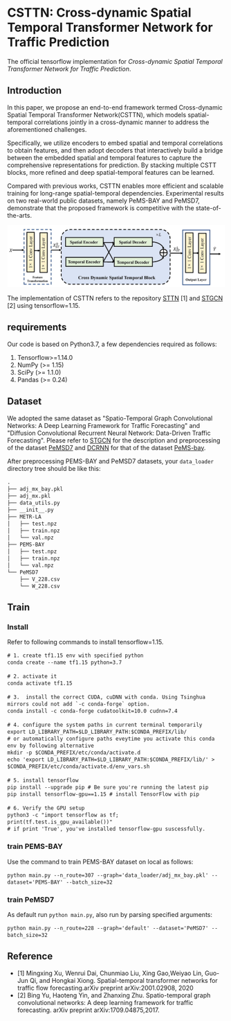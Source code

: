 # CSTTN: Cross-dynamic Spatial Temporal Transformer Network for Traffic Prediction

The official tensorflow implementation for *Cross-dynamic Spatial Temporal Transformer Network for Traffic Prediction*.

## Introduction

In this paper, we propose an end-to-end framework termed Cross-dynamic Spatial Temporal Transformer Network(CSTTN), which models spatial-temporal correlations jointly in a cross-dynamic manner to address the aforementioned challenges.

Specifically, we utilize encoders to embed spatial and temporal correlations to obtain features, and then adopt decoders that interactively build a bridge between the embedded spatial and temporal features to capture the comprehensive representations for prediction. By stacking multiple CSTT blocks, more refined and deep spatial-temporal features can be learned.

Compared with previous works, CSTTN enables more efficient and scalable training for long-range spatial-temporal dependencies. Experimental results on two real-world public datasets, namely PeMS-BAY and PeMSD7, demonstrate that the proposed framework is competitive with the state-of-the-arts.

![overview](figures/overview.jpg)

The implementation of CSTTN refers to the repository [STTN](https://github.com/xumingxingsjtu/STTN) [1] and [STGCN](https://github.com/VeritasYin/STGCN_IJCAI-18) [2] using tensorflow=1.15.

## requirements

Our code is based on Python3.7, a few dependencies required as follows:

1. Tensorflow>=1.14.0
2. NumPy (>= 1.15)
3. SciPy (>= 1.1.0)
4. Pandas (>= 0.24)

## Dataset

We adopted the same dataset as "Spatio-Temporal Graph Convolutional Networks:
A Deep Learning Framework for Traffic Forecasting" and "Diffusion Convolutional Recurrent Neural Network: Data-Driven Traffic Forecasting". Please refer to [STGCN](https://github.com/VeritasYin/STGCN_IJCAI-18) for
the description and preprocessing of the dataset [PeMSD7](https://pems.dot.ca.gov) and [DCRNN](https://github.com/liyaguang/DCRNN) for that of the dataset [PeMS-bay](https://github.com/liyaguang/DCRNN).

After preprocessing PEMS-BAY and PeMSD7 datasets, your `data_loader` directory tree should be like this:

```tree
.
├── adj_mx_bay.pkl
├── adj_mx.pkl
├── data_utils.py
├── __init__.py
├── METR-LA
│   ├── test.npz
│   ├── train.npz
│   └── val.npz
├── PEMS-BAY
│   ├── test.npz
│   ├── train.npz
│   └── val.npz
└── PeMSD7
    ├── V_228.csv
    └── W_228.csv
```

## Train

### Install

Refer to following commands to install tensorflow=1.15.

```shell
# 1. create tf1.15 env with specified python
conda create --name tf1.15 python=3.7

# 2. activate it
conda activate tf1.15

# 3.  install the correct CUDA, cuDNN with conda. Using Tsinghua mirrors could not add `-c conda-forge` option.
conda install -c conda-forge cudatoolkit=10.0 cudnn=7.4

# 4. configure the system paths in current terminal temporarily
export LD_LIBRARY_PATH=$LD_LIBRARY_PATH:$CONDA_PREFIX/lib/
# or automatically configure paths eveytime you activate this conda env by following alternative
mkdir -p $CONDA_PREFIX/etc/conda/activate.d
echo 'export LD_LIBRARY_PATH=$LD_LIBRARY_PATH:$CONDA_PREFIX/lib/' > $CONDA_PREFIX/etc/conda/activate.d/env_vars.sh

# 5. install tensorflow
pip install --upgrade pip # Be sure you're running the latest pip
pip install tensorflow-gpu==1.15 # install TensorFlow with pip

# 6. Verify the GPU setup
python3 -c "import tensorflow as tf; print(tf.test.is_gpu_available())"
# if print 'True', you've installed tensorflow-gpu suscessfully. 
```

### train PEMS-BAY

Use the command to train PEMS-BAY dataset on local as follows:

```shell
python main.py --n_route=307 --graph='data_loader/adj_mx_bay.pkl' --dataset='PEMS-BAY' --batch_size=32
```

### train PeMSD7

As default run `python main.py`, also run by parsing specified arguments:

```shell
python main.py --n_route=228 --graph='default' --dataset='PeMSD7' --batch_size=32
```

## Reference

+ [1] Mingxing Xu, Wenrui Dai, Chunmiao Liu, Xing Gao,Weiyao Lin, Guo-Jun Qi, and Hongkai Xiong. Spatial-temporal transformer networks for traffic flow forecasting.arXiv preprint arXiv:2001.02908, 2020
+ [2] Bing Yu, Haoteng Yin, and Zhanxing Zhu. Spatio-temporal graph convolutional networks: A deep learning framework for traffic forecasting. arXiv preprint arXiv:1709.04875,2017.

